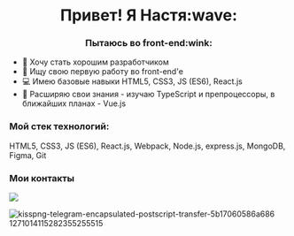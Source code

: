 <h1 align="center">Привет! Я Настя:wave:</h1>
<h3 align="center">Пытаюсь во front-end:wink:</h3>

- :owl: Хочу стать хорошим разработчиком
- :hatched_chick: Ищу свою первую работу во front-end'e
- :computer: Имею базовые навыки HTML5, CSS3, JS (ES6), React.js
- :book: Расширяю свои знания - изучаю TypeScript и препроцессоры, в ближайших планах - Vue.js


### Мой стек технологий:
HTML5, CSS3, JS (ES6), React.js, Webpack, Node.js, express.js, MongoDB, Figma, Git

### Мои контакты
<a href="https://t.me/anapanana"><img src="![kisspng-telegram-encapsulated-postscript-transfer-5b17060586a686 1271014115282355255515](https://user-images.githubusercontent.com/79666895/222642218-c41d547e-8193-4a10-8f14-71353d750821.png)
"/></a>

![kisspng-telegram-encapsulated-postscript-transfer-5b17060586a686 1271014115282355255515](https://user-images.githubusercontent.com/79666895/222642218-c41d547e-8193-4a10-8f14-71353d750821.png)
